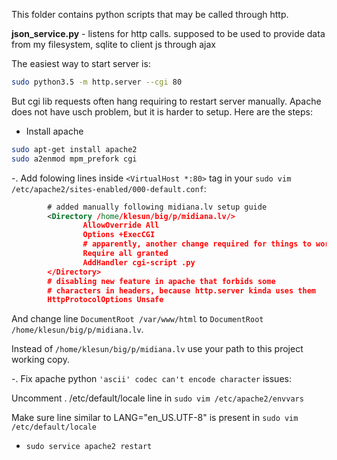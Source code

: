 This folder contains python scripts that may be called through http.

<b>json_service.py</b> - listens for http calls. supposed to be used to provide data from my filesystem, sqlite to client js through ajax

The easiest way to start server is:
```bash
sudo python3.5 -m http.server --cgi 80
```
But cgi lib requests often hang requiring to restart server manually. Apache does not have usch problem, but it is harder to setup. Here are the steps:
- Install apache
```bash
sudo apt-get install apache2
sudo a2enmod mpm_prefork cgi
```
-. Add folowing lines inside `<VirtualHost *:80>` tag in your 
`sudo vim /etc/apache2/sites-enabled/000-default.conf`:
```xml
        # added manually following midiana.lv setup guide
        <Directory /home/klesun/big/p/midiana.lv/>
                AllowOverride All
                Options +ExecCGI
                # apparently, another change required for things to work after apache upgrade
                Require all granted
                AddHandler cgi-script .py
        </Directory>
        # disabling new feature in apache that forbids some 
        # characters in headers, because http.server kinda uses them
        HttpProtocolOptions Unsafe
```
And change line `DocumentRoot /var/www/html` to `DocumentRoot /home/klesun/big/p/midiana.lv`.

Instead of `/home/klesun/big/p/midiana.lv` use your path to this project working copy.

-. Fix apache python `'ascii' codec can't encode character` issues: 

Uncomment . /etc/default/locale line in `sudo vim /etc/apache2/envvars`

Make sure line similar to LANG="en_US.UTF-8" is present in `sudo vim /etc/default/locale`

- `sudo service apache2 restart`
